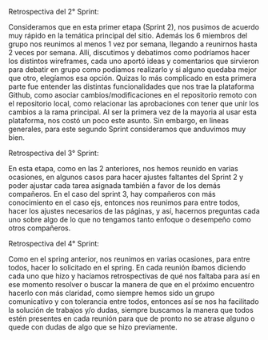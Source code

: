 Retrospectiva del 2° Sprint:

Consideramos que en esta primer etapa (Sprint 2), nos pusimos de acuerdo muy rápido en la temática principal del sitio. Además los 6 miembros del grupo nos reunimos al menos 1 vez por semana, llegando a reunirnos hasta 2 veces por semana. Allí, discutimos y debatimos como podríamos hacer los distintos wireframes, cada uno aportó ideas y comentarios que sirvieron para debatir en grupo como podiamos realizarlo y si alguno quedaba mejor que otro, elegíamos esa opción.
Quizas lo más complicado en esta primera parte fue entender las distintas funcionalidades que nos trae la plataforma Github, como asociar cambios/modificaciones en el repositorio remoto con el repositorio local, como relacionar las aprobaciones con tener que unir los cambios a la rama principal. Al ser la primera vez de la mayoria al usar esta plataforma, nos costó un poco este asunto. 
Sin embargo, en lineas generales, para este segundo Sprint consideramos que anduvimos muy bien.
 
Retrospectiva del 3° Sprint:

En esta etapa, como en las 2 anteriores, nos hemos reunido en varias ocasiones, en algunos casos para hacer ajustes faltantes del Sprint 2 y poder ajustar cada tarea asignada también a favor de los demás compañeros. En el caso del sprint 3, hay compañeros con más conocimiento en el caso ejs, entonces nos reunimos para entre todos, hacer los ajustes necesarios de las páginas, y así, hacernos preguntas cada uno sobre algo de lo que no tengamos tanto enfoque o desempeño como otros compañeros.

Retrospectiva del 4° Sprint:

Como en el spring anterior, nos reunimos en varias ocasiones, para entre todos, hacer lo solicitado en el spring. En cada reunión íbamos diciendo cada uno que hizo y hacíamos retrospectivas de qué nos faltaba para así en ese momento resolver o buscar la manera de que en el próximo encuentro hacerlo con más claridad, como siempre hemos sido un grupo comunicativo y con tolerancia entre todos, entonces así se nos ha facilitado la solución de trabajos y/o dudas, siempre buscamos la manera que todos estén presentes en cada reunión para que de pronto no se atrase alguno o quede con dudas de algo que se hizo previamente. 